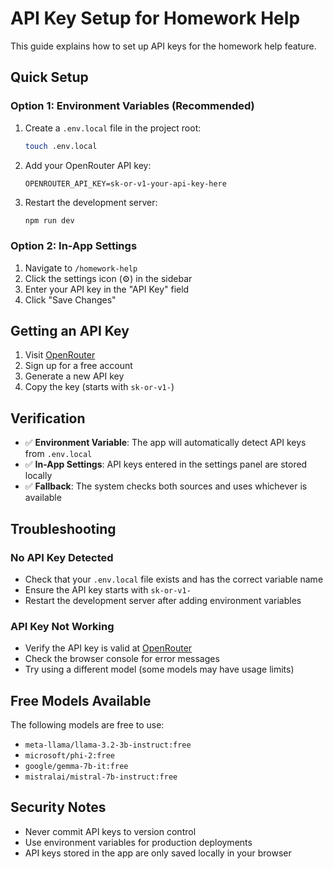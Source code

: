 # API Key Setup for Homework Help

This guide explains how to set up API keys for the homework help feature.

## Quick Setup

### Option 1: Environment Variables (Recommended)

1. Create a `.env.local` file in the project root:
   ```bash
   touch .env.local
   ```

2. Add your OpenRouter API key:
   ```env
   OPENROUTER_API_KEY=sk-or-v1-your-api-key-here
   ```

3. Restart the development server:
   ```bash
   npm run dev
   ```

### Option 2: In-App Settings

1. Navigate to `/homework-help`
2. Click the settings icon (⚙️) in the sidebar
3. Enter your API key in the "API Key" field
4. Click "Save Changes"

## Getting an API Key

1. Visit [OpenRouter](https://openrouter.ai/keys)
2. Sign up for a free account
3. Generate a new API key
4. Copy the key (starts with `sk-or-v1-`)

## Verification

- ✅ **Environment Variable**: The app will automatically detect API keys from `.env.local`
- ✅ **In-App Settings**: API keys entered in the settings panel are stored locally
- ✅ **Fallback**: The system checks both sources and uses whichever is available

## Troubleshooting

### No API Key Detected
- Check that your `.env.local` file exists and has the correct variable name
- Ensure the API key starts with `sk-or-v1-`
- Restart the development server after adding environment variables

### API Key Not Working
- Verify the API key is valid at [OpenRouter](https://openrouter.ai/keys)
- Check the browser console for error messages
- Try using a different model (some models may have usage limits)

## Free Models Available

The following models are free to use:
- `meta-llama/llama-3.2-3b-instruct:free`
- `microsoft/phi-2:free`
- `google/gemma-7b-it:free`
- `mistralai/mistral-7b-instruct:free`

## Security Notes

- Never commit API keys to version control
- Use environment variables for production deployments
- API keys stored in the app are only saved locally in your browser 